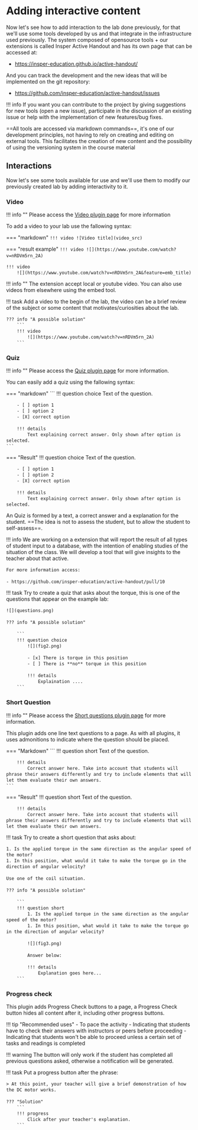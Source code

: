 # Adding interactive content

Now let's see how to add interaction to the lab done previously, for that we'll use some tools developed by us and that integrate in the infrastructure used previously. The system composed of opensource tools + our extensions is called Insper Active Handout and has its own page that can be accessed at:

- https://insper-education.github.io/active-handout/

And you can track the development and the new ideas that will be implemented on the git repository:

- https://github.com/insper-education/active-handout/issues

!!! info
    If you want you can contribute to the project by giving suggestions for new tools (open a new issue), participate in the discussion of an existing issue or help with the implementation of new features/bug fixes.

==All tools are accessed via markdown commands==, it's one of our development principles, not having to rely on creating and editing on external tools. This facilitates the creation of new content and the possibility of using the versioning system in the course material

## Interactions

Now let's see some tools available for use and we'll use them to modify our previously created lab by adding interactivity to it.

### Video

!!! info ""
    Please access the [Video plugin page](https://insper-education.github.io/active-handout/reference/quiz/) for more information 

To add a video to your lab use the fallowing syntax:

=== "markdown"
    ```
    !!! video
        ![Video title](video_src)
    ```
    
=== "result example"
    ```
    !!! video
        ![](https://www.youtube.com/watch?v=nRDVm5rn_2A)
    ```

    !!! video
        ![](https://www.youtube.com/watch?v=nRDVm5rn_2A&feature=emb_title)
        
!!! info ""
    The extension accept local or youtube video. You can also use videos from elsewhere using the embed tool.
 
!!! task
    Add a video to the begin of the lab, the video can be a brief review of the subject or some content that motivates/curiosities about the lab.
    
    ??? info "A possible solution"
        ```
        !!! video
            ![](https://www.youtube.com/watch?v=nRDVm5rn_2A)
        ```
      
### Quiz

!!! info ""
    Please access the [Quiz plugin page](https://insper-education.github.io/active-handout/reference/quiz/) for more information.

You can easily add a quiz using the fallowing syntax:

=== "markdown"
    ```
    !!! question choice
        Text of the question. 

        - [ ] option 1
        - [ ] option 2
        - [X] correct option

        !!! details
            Text explaining correct answer. Only shown after option is selected.
    ```
=== "Result"
    !!! question choice
        Text of the question. 

        - [ ] option 1
        - [ ] option 2
        - [X] correct option

        !!! details
            Text explaining correct answer. Only shown after option is selected.

An Quiz is formed by a text, a correct answer and a explanation for the student. ==The idea is not to assess the student, but to allow the student to self-assess==.
    
!!! info
    We are working on a extension that will report the result of all types of student input to a database, with the intention of enabling studies of the situation of the class. We will develop a tool that will give insights to the teacher about that active.
    
    For more information access:
    
    - https://github.com/insper-education/active-handout/pull/10

!!! task
    Try to create a quiz that asks about the torque, this is one of the questions that appear on the example lab:
    
    ![](questions.png)
    
    ??? info "A possible solution"
    
        ```
        !!! question choice
            ![](fig2.png)    

            - [x] There is torque in this position
            - [ ] There is **no** torque in this position

            !!! details
                Explaination ....
        ```

### Short Question

!!! info ""
    Please access the [Short questions plugin page](https://insper-education.github.io/active-handout/reference/short-questions) for more information.

This plugin adds one line text questions to a page. As with all plugins, it uses admonitions to indicate where the question should be placed. 

=== "Markdown"
    ```
    !!! question short
        Text of the question. 

        !!! details
            Correct answer here. Take into account that students will phrase their answers differently and try to include elements that will let them evaluate their own answers.
    ```
=== "Result"
    !!! question short
        Text of the question. 

        !!! details
            Correct answer here. Take into account that students will phrase their answers differently and try to include elements that will let them evaluate their own answers.

!!! task
    Try to create a short question that asks about:
    
    1. Is the applied torque in the same direction as the angular speed of the motor?
    1. In this position, what would it take to make the torque go in the direction of angular velocity?

    Use one of the coil situation.

    ??? info "A possible solution"
    
        ```
        !!! question short
            1. Is the applied torque in the same direction as the angular speed of the motor?
            1. In this position, what would it take to make the torque go in the direction of angular velocity?
    
            ![](fig3.png)
    
            Answer below:
            
            !!! details
                Explanation goes here...
        ```

### Progress check

This plugin adds Progress Check buttons to a page, a Progress Check button hides all content after it, including other progress buttons. 

!!! tip "Recommended uses"
    - To pace the activity
    - Indicating that students have to check their answers with instructors or peers before proceeding
    - Indicating that students won't be able to proceed unless a certain set of tasks and readings is completed

!!! warning
    The button will only work if the student has completed all previous questions asked, otherwise a notification will be generated.

!!! task
    Put a progress button after the phrase:
    
    > At this point, your teacher will give a brief demonstration of how the DC motor works.
    
    ??? "Solution"
        ```
        !!! progress
            Click after your teacher's explanation.
        ```

